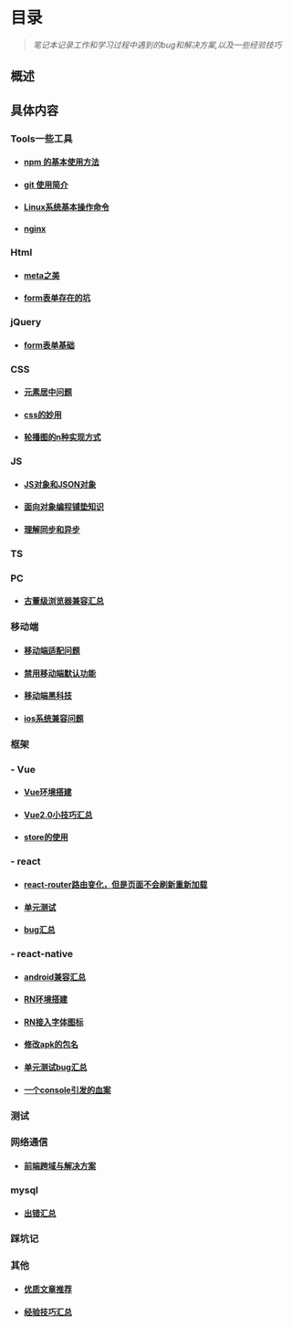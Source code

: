 # 目录

> *笔记本记录工作和学习过程中遇到的bug和解决方案,以及一些经验技巧*

## 概述

## 具体内容

### Tools一些工具

- #### [npm 的基本使用方法](./Tools/npm的基本使用方法.md)

- #### [git 使用简介](./Tools/git使用简介.md)

- #### [Linux系统基本操作命令](./Tools/Linux系统基本操作命令.md)

- #### [nginx](./Tools/nginx.md)

### Html

- #### [meta之美](./Html/meta之美.md)

- #### [form表单存在的坑](./Html/form表单存在的坑.md)

### jQuery

- #### [form表单基础](./jQuery/form表单基础.md)

### CSS

- #### [元素居中问题](./CSS/元素居中问题.md)

- #### [css的妙用](./CSS/css的妙用.md)

- #### [轮播图的n种实现方式](./CSS/轮播图的n种实现方式.md)

### JS

- #### [JS对象和JSON对象](./JS/JS对象和JSON对象.md)

- #### [面向对象编程铺垫知识](./JS/面向对象铺垫.md)

- #### [理解同步和异步](./JS/理解同步和异步.md)

### TS

### PC

- #### [古董级浏览器兼容汇总](./PC/古董级浏览器兼容汇总.md)

### 移动端

- #### [移动端适配问题](./移动端/移动端适配问题.md)

- #### [禁用移动端默认功能](./移动端/禁用移动端默认功能.md)

- #### [移动端黑科技](./移动端/移动端黑科技.md)

- #### [ios系统兼容问题](./移动端/ios系统兼容问题.md)

### 框架

### - Vue
- #### [Vue环境搭建]('./Vue/Vue环境搭建.md')

- #### [Vue2.0小技巧汇总](./Vue/Vue2.0使用小技巧汇总.md)

- #### [store的使用](./Vue/store的使用.md)

### - react

- #### [react-router路由变化，但是页面不会刷新重新加载](./react/react-route路由变页面不变问题记录.md)

- #### [单元测试](./react/单元测试.md)

- #### [bug汇总](./react/bug汇总.md)

### - react-native

- #### [android兼容汇总](./react-native/android兼容汇总.md)

- #### [RN环境搭建](./react-native/RN环境搭建.md)

- #### [RN接入字体图标](./react-native/RN接入字体图标.md)

- #### [修改apk的包名](./react-native/修改apk包名.md)

- #### [单元测试bug汇总](./react-native/单元测试bug汇总.md)

- #### [一个console引发的血案](./react-native/一个console引发的血案.md)

### 测试

### 网络通信

- #### [前端跨域与解决方案](./网络通信/前端跨域与解决方案.md)

### mysql

- #### [出错汇总](./mysql/出错汇总.md)

### 踩坑记

### 其他

- #### [优质文章推荐](./其他/优质文章推荐.md)

- #### [经验技巧汇总](./其他/经验技巧.md)


